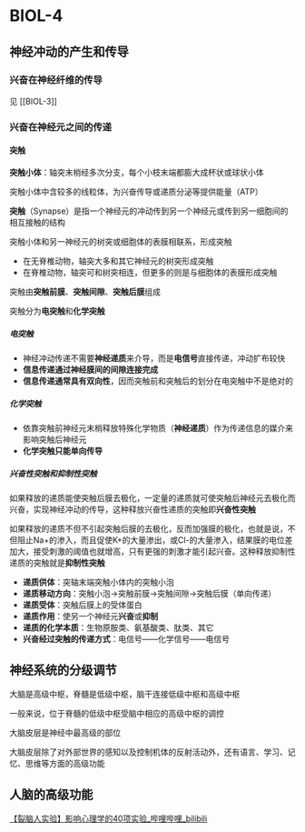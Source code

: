 # BIOL-4

## 神经冲动的产生和传导

### 兴奋在神经纤维的传导

见 [[BIOL-3]]

### 兴奋在神经元之间的传递

#### 突触

**突触小体**：轴突末梢经多次分支，每个小枝末端都膨大成杯状或球状小体

突触小体中含较多的线粒体，为兴奋传导或递质分泌等提供能量（ATP）

**突触**（Synapse）是指一个神经元的冲动传到另一个神经元或传到另一细胞间的相互接触的结构

突触小体和另一神经元的树突或细胞体的表膜相联系，形成突触

- 在无脊椎动物，轴突大多和其它神经元的树突形成突触
- 在脊椎动物，轴突可和树突相连，但更多的则是与细胞体的表膜形成突触

突触由**突触前膜**、**突触间隙**、**突触后膜**组成

突触分为**电突触**和**化学突触**

##### 电突触

- 神经冲动传递不需要**神经递质**来介导，而是**电信号**直接传递，冲动扩布较快
- **信息传递通过神经膜间的间隙连接完成**
- **信息传递通常具有双向性**，因而突触前和突触后的划分在电突触中不是绝对的

##### 化学突触

- 依靠突触前神经元末梢释放特殊化学物质（**神经递质**）作为传递信息的媒介来影响突触后神经元
- **化学突触只能单向传导**

##### 兴奋性突触和抑制性突触

如果释放的递质能使突触后膜去极化，一定量的递质就可使突触后神经元去极化而兴奋，实现神经冲动的传导，这种释放兴奋性递质的突触即**兴奋性突触**

如果释放的递质不但不引起突触后膜的去极化，反而加强膜的极化，也就是说，不但阻止Na+的渗入，而且促使K+的大量渗出，或Cl-的大量渗入，结果膜的电位差加大，接受刺激的阈值也就增高，只有更强的刺激才能引起兴奋。这种释放抑制性递质的突触就是**抑制性突触**


- **递质供体**：突轴末端突触小体内的突触小泡
- **递质移动方向**：突触小泡->突触前膜->突触间隙->突触后膜（单向传递）
- **递质受体**：突触后膜上的受体蛋白
- **递质作用**：使另一个神经元**兴奋**或**抑制**
- **递质的化学本质**：生物原胺类、氨基酸类、肽类、其它
- **兴奋经过突触的传递方式**：电信号——化学信号——电信号

## 神经系统的分级调节

大脑是高级中枢，脊髓是低级中枢，脑干连接低级中枢和高级中枢

一般来说，位于脊髓的低级中枢受脑中相应的高级中枢的调控

大脑皮层是神经中最高级的部位

大脑皮层除了对外部世界的感知以及控制机体的反射活动外，还有语言、学习、记忆、思维等方面的高级功能

## 人脑的高级功能

[【裂脑人实验】影响心理学的40项实验_哔哩哔哩_bilibili](https://www.bilibili.com/video/BV1Rb411m7UP/?spm_id_from=333.999.0.0&vd_source=28b613793fa649b892e1f7269022e31c)